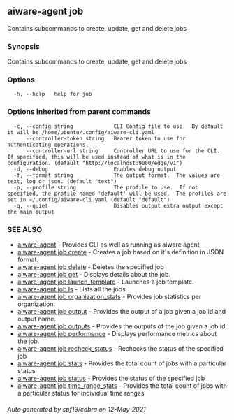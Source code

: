 ## aiware-agent job

Contains subcommands to create, update, get and delete jobs

### Synopsis

Contains subcommands to create, update, get and delete jobs

### Options

```
  -h, --help   help for job
```

### Options inherited from parent commands

```
  -c, --config string             CLI Config file to use.  By default it will be /home/ubuntu/.config/aiware-cli.yaml
      --controller-token string   Bearer token to use for authenticating operations.
      --controller-url string     Controller URL to use for the CLI.  If specified, this will be used instead of what is in the configuration. (default "http://localhost:9000/edge/v1")
  -d, --debug                     Enables debug output
  -f, --format string             The output format.  The values are text, log or json. (default "text")
  -p, --profile string            The profile to use.  If not specified, the profile named 'default' will be used.  The profiles are set in ~/.config/aiware-cli.yaml (default "default")
  -q, --quiet                     Disables output extra output except the main output
```

### SEE ALSO

* [aiware-agent](/cli/aiware-agent.md)	 - Provides CLI as well as running as aiware agent
* [aiware-agent job create](/cli/aiware-agent_job_create.md)	 - Creates a job based on it's definition in JSON format.
* [aiware-agent job delete](/cli/aiware-agent_job_delete.md)	 - Deletes the specified job
* [aiware-agent job get](/cli/aiware-agent_job_get.md)	 - Displays details about the job.
* [aiware-agent job launch_template](/cli/aiware-agent_job_launch_template.md)	 - Launches a job template.
* [aiware-agent job ls](/cli/aiware-agent_job_ls.md)	 - Lists all the jobs.
* [aiware-agent job organization_stats](/cli/aiware-agent_job_organization_stats.md)	 - Provides job statistics per organization.
* [aiware-agent job output](/cli/aiware-agent_job_output.md)	 - Provides the output of a job given a job id and output name.
* [aiware-agent job outputs](/cli/aiware-agent_job_outputs.md)	 - Provides the outputs of the job given a job id.
* [aiware-agent job performance](/cli/aiware-agent_job_performance.md)	 - Displays performance metrics about the job.
* [aiware-agent job recheck_status](/cli/aiware-agent_job_recheck_status.md)	 - Rechecks the status of the specified job
* [aiware-agent job stats](/cli/aiware-agent_job_stats.md)	 - Provides the total count of jobs with a particular status
* [aiware-agent job status](/cli/aiware-agent_job_status.md)	 - Provides the status of  the specified job
* [aiware-agent job time_range_stats](/cli/aiware-agent_job_time_range_stats.md)	 - Provides the total count of jobs with a particular status for individual time ranges

###### Auto generated by spf13/cobra on 12-May-2021

